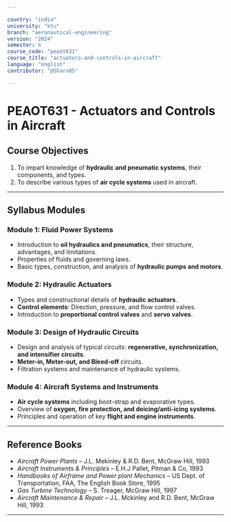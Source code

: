 ```yaml
---

country: "india"
university: "ktu"
branch: "aeronautical-engineering"
version: "2024"
semester: 6
course_code: "peaot631"
course_title: "actuators-and-controls-in-aircraft"
language: "english"
contributor: "@Sharx05"

---
```


# PEAOT631 - Actuators and Controls in Aircraft

## Course Objectives

1.  To impart knowledge of **hydraulic and pneumatic systems**, their components, and types.
2.  To describe various types of **air cycle systems** used in aircraft.

---

## Syllabus Modules

### Module 1: Fluid Power Systems

-   Introduction to **oil hydraulics and pneumatics**, their structure, advantages, and limitations.
-   Properties of fluids and governing laws.
-   Basic types, construction, and analysis of **hydraulic pumps and motors**.

### Module 2: Hydraulic Actuators

-   Types and constructional details of **hydraulic actuators**.
-   **Control elements**: Direction, pressure, and flow control valves.
-   Introduction to **proportional control valves** and **servo valves**.

### Module 3: Design of Hydraulic Circuits

-   Design and analysis of typical circuits: **regenerative, synchronization, and intensifier circuits**.
-   **Meter-in, Meter-out, and Bleed-off** circuits.
-   Filtration systems and maintenance of hydraulic systems.

### Module 4: Aircraft Systems and Instruments

-   **Air cycle systems** including boot-strap and evaporative types.
-   Overview of **oxygen, fire protection, and deicing/anti-icing systems**.
-   Principles and operation of key **flight and engine instruments**.

---

## Reference Books

-   *Aircraft Power Plants* – J.L. Mekinley & R.D. Bent, McGraw Hill, 1993
-   *Aircraft Instruments & Principles* – E.H.J Pallet, Pitman & Co, 1993
-   *Handbooks of Airframe and Power plant Mechanics* – US Dept. of Transportation, FAA, The English Book Store, 1995
-   *Gas Turbine Technology* – S. Treager, McGraw Hill, 1997
-   *Aircraft Maintenance & Repair* – J.L. Mckinley and R.D. Bent, McGraw Hill, 1993

---
